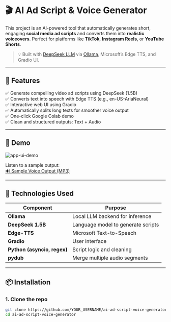 # 🎬 AI Ad Script & Voice Generator

This project is an AI-powered tool that automatically generates short, engaging **social media ad scripts** and converts them into **realistic voiceovers**. Perfect for platforms like **TikTok**, **Instagram Reels**, or **YouTube Shorts**.

> 💡 Built with [DeepSeek LLM](https://huggingface.co/deepseek-ai) via [Ollama](https://ollama.com/), Microsoft’s Edge TTS, and Gradio UI.

---

## 🚀 Features

✅ Generate compelling video ad scripts using DeepSeek (1.5B)  
✅ Converts text into speech with Edge TTS (e.g., en-US-AriaNeural)  
✅ Interactive web UI using Gradio  
✅ Automatically splits long texts for smoother voice output  
✅ One-click Google Colab demo  
✅ Clean and structured outputs: Text + Audio

---

## 📸 Demo

![app-ui-demo](assets/demo-ui.png)

Listen to a sample output:  
[🔊 Sample Voice Output (MP3)](assets/sample-voice.mp3)

---

## 🔧 Technologies Used

| Component      | Purpose                            |
|----------------|------------------------------------|
| **Ollama**      | Local LLM backend for inference    |
| **DeepSeek 1.5B** | Language model to generate scripts |
| **Edge-TTS**     | Microsoft Text-to-Speech           |
| **Gradio**       | User interface                    |
| **Python (asyncio, regex)** | Script logic and cleaning |
| **pydub**        | Merge multiple audio segments     |

---

## 📦 Installation

### 1. Clone the repo

```bash
git clone https://github.com/YOUR_USERNAME/ai-ad-script-voice-generator.git
cd ai-ad-script-voice-generator
